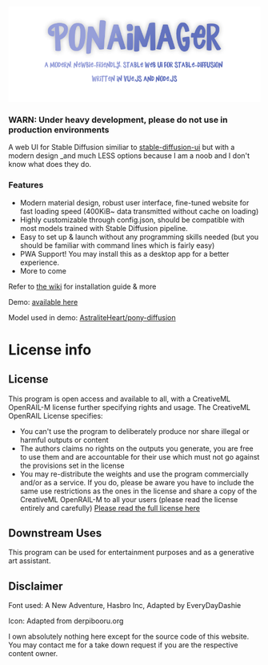 <p align="center">
    <br>
    <img src="doc/assets/ponaimager_banner.png" width="600"/>
    <br>
<p>

### WARN: Under heavy development, please do not use in production environments

A web UI for Stable Diffusion similiar to [stable-diffusion-ui](https://github.com/AUTOMATIC1111/stable-diffusion-webui) but with a modern design _and much LESS options because I am a noob and I don't know what does they do.

### Features

- Modern material design, robust user interface, fine-tuned website for fast loading speed (400KiB~ data transmitted without cache on loading)
- Highly customizable through config.json, should be compatible with most models trained with Stable Diffusion pipeline.
- Easy to set up & launch without any programming skills needed (but you should be familiar with command lines which is fairly easy)
- PWA Support! You may install this as a desktop app for a better experience.
- More to come

Refer to [the wiki](https://github.com/GrieferPig/PonAImager-WebUI/wiki/) for installation guide & more

Demo: [available here](http://ponaimager.top/)

Model used in demo: [AstraliteHeart/pony-diffusion](https://huggingface.co/AstraliteHeart/pony-diffusion)

# License info

## License

This program is open access and available to all, with a CreativeML OpenRAIL-M license further specifying rights and usage. The CreativeML OpenRAIL License specifies:

- You can't use the program to deliberately produce nor share illegal or harmful outputs or content
- The authors claims no rights on the outputs you generate, you are free to use them and are accountable for their use which must not go against the provisions set in the license
- You may re-distribute the weights and use the program commercially and/or as a service. If you do, please be aware you have to include the same use restrictions as the ones in the license and share a copy of the CreativeML OpenRAIL-M to all your users (please read the license entirely and carefully) [Please read the full license here](https://huggingface.co/spaces/CompVis/stable-diffusion-license)

## Downstream Uses

This program can be used for entertainment purposes and as a generative art assistant.

## Disclaimer

Font used: A New Adventure, Hasbro Inc, Adapted by EveryDayDashie

Icon: Adapted from derpibooru.org

I own absolutely nothing here except for the source code of this website. You may contact me for a take down request if you are the respective content owner.
